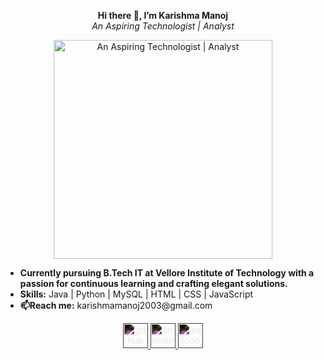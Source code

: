 <p align="center">
  <strong>Hi there 👋, I’m Karishma Manoj</strong>
  <br/>
  <em>An Aspiring Technologist | Analyst</em>
</p>

<p align="center">
  <img src="https://www.google.com/url?sa=i&url=https%3A%2F%2Fgithub.com%2Fpayalthummar&psig=AOvVaw2XakrGX3u80eJvRYrujtvj&ust=1726046383626000&source=images&cd=vfe&opi=89978449&ved=0CBMQjRxqFwoTCPivh4eGuIgDFQAAAAAdAAAAABA0" alt="An Aspiring Technologist | Analyst" width="350"/>
</p>

<ul>
  <li><strong>Currently pursuing B.Tech IT at Vellore Institute of Technology with a passion for continuous learning and crafting elegant solutions.</strong></li>
  <li><strong>Skills:</strong> Java | Python | MySQL | HTML | CSS | JavaScript</li>
  <li><strong>📫Reach me:</strong> karishmamanoj2003@gmail.com</li>
</ul>

<p align="center">
  <a href="https://github.com/Karishmamanoj">
    <img src="https://cdn.jsdelivr.net/npm/simple-icons@3.0.1/icons/github.svg" alt="github" height="40" style="filter: invert(100%);"/>
  </a>
  <a href="https://www.linkedin.com/in/karishma-manoj-03860722a/">
    <img src="https://cdn.jsdelivr.net/npm/simple-icons@3.0.1/icons/linkedin.svg" alt="linkedin" height="40" style="filter: invert(100%);"/>
  </a>
  <a href="https://leetcode.com/u/karishmaamanoj/">
    <img src="https://cdn.jsdelivr.net/npm/simple-icons@3.0.1/icons/leetcode.svg" alt="leetcode" height="40" style="filter: invert(100%);"/>
  </a>
</p>



